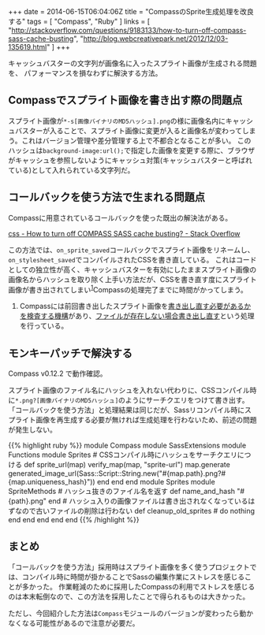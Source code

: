 +++
date = 2014-06-15T06:04:06Z
title = "CompassのSprite生成処理を改良する"
tags = [
  "Compass",
  "Ruby"
]
links = [
  "http://stackoverflow.com/questions/9183133/how-to-turn-off-compass-sass-cache-busting",
  "http://blog.webcreativepark.net/2012/12/03-135619.html"
]
+++

キャッシュバスターの文字列が画像名に入ったスプライト画像が生成される問題を、
パフォーマンスを損なわずに解決する方法。

## Compassでスプライト画像を書き出す際の問題点

スプライト画像が`*-s[画像バイナリのMD5ハッシュ].png`の様に画像名内にキャッシュバスターが入ることで、スプライト画像に変更が入ると画像名が変わってしまう。これはバージョン管理や差分管理する上で不都合となることが多い。
このハッシュは`background-image:url();`で指定した画像を変更する際に、ブラウザがキャッシュを参照しないようにキャッシュ対策(キャッシュバスターと呼ばれている)として入れられている文字列だ。

## コールバックを使う方法で生まれる問題点

Compassに用意されているコールバックを使った既出の解決法がある。

[css - How to turn off COMPASS SASS cache busting? - Stack Overflow](http://stackoverflow.com/questions/9183133/how-to-turn-off-compass-sass-cache-busting#answer-9332472)

この方法では、`on_sprite_saved`コールバックでスプライト画像をリネームし、`on_stylesheet_saved`でコンパイルされたCSSを書き直している。
これはコードとしての独立性が高く、キャッシュバスターを有効にしたままスプライト画像の画像名からハッシュを取り除く上手い方法だが、CSSを書き直す度にスプライト画像が書き出されてしまい<sup>[1](#1)</sup>Compassの処理完了までに時間がかってしまう。

1. <span id="1"></span>Compassには前回書き出したスプライト画像を[書き出し直す必要があるかを検査する機構](https://github.com/chriseppstein/compass/blob/v0.12.2/lib/compass/sass_extensions/sprites/sprite_methods.rb#L78-L81)があり、[ファイルが存在しない場合書き出し直す](https://github.com/chriseppstein/compass/blob/v0.12.2/lib/compass/sass_extensions/sprites/sprite_methods.rb#L58-L64)という処理を行っている。

## モンキーパッチで解決する

Compass v0.12.2 で動作確認。

スプライト画像のファイル名にハッシュを入れない代わりに、CSSコンパイル時に`*.png?[画像バイナリのMD5ハッシュ]`のようにサーチクエリをつけて書き出す。
「コールバックを使う方法」と処理結果は同じだが、Sassリコンパイル時にスプライト画像を再生成する必要が無ければ生成処理を行わないため、前述の問題が発生しない。

{{% highlight ruby %}}
module Compass
  module SassExtensions
    module Functions
      module Sprites
        # CSSコンパイル時にハッシュをサーチクエリにつける
        def sprite_url(map)
          verify_map(map, "sprite-url")
          map.generate
          generated_image_url(Sass::Script::String.new("#{map.path}.png?#{map.uniqueness_hash}"))
        end
      end
    end
    module Sprites
      module SpriteMethods
        # ハッシュ抜きのファイル名を返す
        def name_and_hash
          "#{path}.png"
        end
        # ハッシュ入りの画像ファイルは書き出されなくなっているはずなので古いファイルの削除は行わない
        def cleanup_old_sprites
          # do nothing
        end
      end
    end
  end
end
{{% /highlight %}}

## まとめ

「コールバックを使う方法」採用時はスプライト画像を多く使うプロジェクトでは、コンパイル時に時間が掛かることでSassの編集作業にストレスを感じることが多かった。
作業軽減のために採用したCompassの利用でストレスを感じるのは本末転倒なので、この方法を採用したことで得られるものは大きかった。

ただし、今回紹介した方法は`Compass`モジュールのバージョンが変わったら動かなくなる可能性があるので注意が必要だ。

